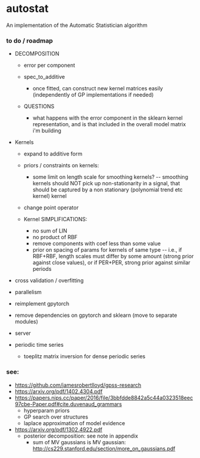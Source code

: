 # autostat

An implementation of the Automatic Statistician algorithm

### to do / roadmap

- DECOMPOSITION

  - error per component
  - spec_to_additive

    - once fitted, can construct new kernel matrices easily (independently of GP implementations if needed)

  - QUESTIONS
    - what happens with the error component in the sklearn kernel representation, and is that included in the overall model matrix i'm building

- Kernels

  - expand to additive form

  - priors / constraints on kernels:
    - some limit on length scale for smoothing kernels? -- smoothing kernels should NOT pick up non-stationarity in a signal, that should be captured by a non stationary (polynomial trend etc kernel) kernel
  - change point operator

  - Kernel SIMPLIFICATIONS:
    - no sum of LIN
    - no product of RBF
    - remove components with coef less than some value
    - prior on spacing of params for kernels of same type -- i.e., if RBF+RBF, length scales must differ by some amount (strong prior against close values), or if PER+PER, strong prior against similar periods

- cross validation / overfitting

- parallelism
- reimplement gpytorch
- remove dependencies on gpytorch and sklearn (move to separate modules)

- server

- periodic time series

  - toeplitz matrix inversion for dense periodic series

### see:

- https://github.com/jamesrobertlloyd/gpss-research
- https://arxiv.org/pdf/1402.4304.pdf
- https://papers.nips.cc/paper/2016/file/3bbfdde8842a5c44a0323518eec97cbe-Paper.pdf#cite.duvenaud_grammars
  - hyperparam priors
  - GP search over structures
  - laplace approximation of model evidence
- https://arxiv.org/pdf/1302.4922.pdf
  - posterior decomposition: see note in appendix
    - sum of MV gaussians is MV gaussian: http://cs229.stanford.edu/section/more_on_gaussians.pdf

